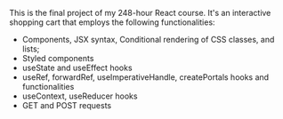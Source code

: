 This is the final project of my 248-hour React course.
It's an interactive shopping cart that employs the following functionalities:

  * Components, JSX syntax, Conditional rendering of CSS classes, and lists;
  * Styled components
  * useState and useEffect hooks
  * useRef, forwardRef, useImperativeHandle, createPortals hooks and functionalities
  * useContext, useReducer hooks
  * GET and POST requests
